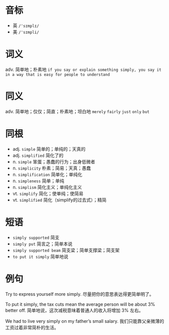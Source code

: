 # 音标

- 英 `/'sɪmplɪ/`
- 美 `/'sɪmpli/`

# 词义

adv. 简单地；朴素地
`if you say or explain something simply, you say it in a way that is easy for people to understand`

# 同义

adv. 简单地；仅仅；简直；朴素地；坦白地
`merely` `fairly` `just` `only` `but`

# 同根

- adj. `simple` 简单的；单纯的；天真的
- adj. `simplified` 简化了的
- n. `simple` 笨蛋；愚蠢的行为；出身低微者
- n. `simplicity` 朴素；简易；天真；愚蠢
- n. `simplification` 简单化；单纯化
- n. `simpleness` 简单；单纯
- n. `simplism` 简化主义；单纯化主义
- vt. `simplify` 简化；使单纯；使简易
- vt. `simplified` 简化（simplify的过去式）；精简

# 短语

- `simply supported` 简支
- `simply put` 简言之；简单本说
- `simply supported beam` 简支梁；简单支撑梁；简支架
- `to put it simply` 简单地说

# 例句

Try to express yourself more simply.
尽量把你的意思表达得更简单明了。

To put it simply, the tax cuts mean the average person will be about 3% better off.
简单地说，这次减税意味着普通人的收入将增加 3% 左右。

We had to live very simply on my father’s small salary.
我们只能靠父亲微薄的工资过着非常简朴的生活。


